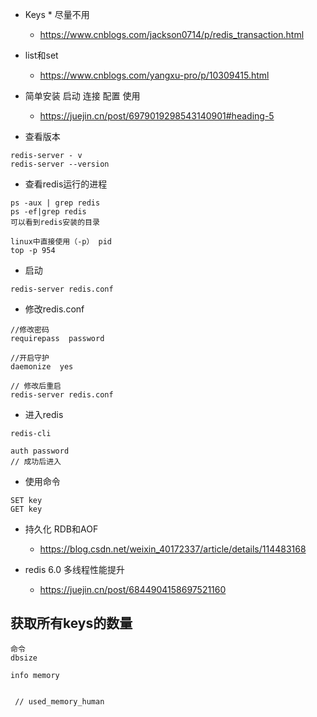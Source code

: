 - Keys * 尽量不用
  - https://www.cnblogs.com/jackson0714/p/redis_transaction.html

- list和set
  - https://www.cnblogs.com/yangxu-pro/p/10309415.html



- 简单安装 启动 连接  配置 使用
  - https://juejin.cn/post/6979019298543140901#heading-5
  
- 查看版本
```
redis-server - v
redis-server --version
```

- 查看redis运行的进程
```
ps -aux | grep redis
ps -ef|grep redis
可以看到redis安装的目录

linux中直接使用（-p） pid
top -p 954
```

- 启动
```
redis-server redis.conf
```

- 修改redis.conf
```
//修改密码
requirepass  password

//开启守护
daemonize  yes

// 修改后重启
redis-server redis.conf
``` 


- 进入redis
```
redis-cli

auth password
// 成功后进入
```

- 使用命令
```
SET key
GET key
```


- 持久化 RDB和AOF
  - https://blog.csdn.net/weixin_40172337/article/details/114483168
  
- redis 6.0 多线程性能提升
  - https://juejin.cn/post/6844904158697521160

## 获取所有keys的数量
```
命令
dbsize

info memory


 // used_memory_human 
```